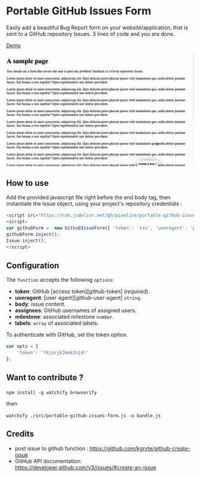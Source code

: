 # Portable GitHub Issues Form

Easily add a beautiful Bug Report form on your website/application, that is sent to a GitHub repository Issues.
3 lines of code and you are done.

[Demo](http://pixeline.tk/portable-github-issues-form/)

![](./docs/demo.gif)

## How to use 

Add the provided javascript file right before the end body tag, then instantiate the Issue object, using your project's repository credentials :

``` javascript
<script src="https://cdn.jsdelivr.net/gh/pixeline/portable-github-issues-form/bundle.js" ></script>
<script>
var githubForm =  new GithubIssueForm({ 'token': 'xxx', 'useragent': 'portable-github-issues-form', 'repository': 'pixeline/portable-github-issues-form', 'milestone': null });
githubForm.inject();
Issue.inject();
</script>
```

## Configuration

The `function` accepts the following `options`:
*   __token__: GitHub [access token][github-token] (*required*).
*   __useragent__: [user agent][github-user-agent] `string`.
*   __body__: issue content.
*   __assignees__: GitHub usernames of assigned users.
*   __milestone__: associated milestone `number`.
*   __labels__: `array` of associated labels.


To authenticate with GitHub, set the token option.

``` javascript
var opts = {
    'token': 'tkjorjk34ek3nj4!'
};
```

## Want to contribute ? 

`npm install -g watchify browserify`

then

`watchify ./src/portable-github-issues-form.js -o bundle.js` 

## Credits 
- post issue to github function : https://github.com/kgryte/github-create-issue
- GitHub API documentation: https://developer.github.com/v3/issues/#create-an-issue